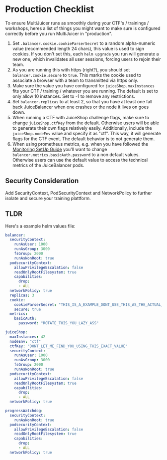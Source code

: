 # Production Checklist

To ensure MultiJuicer runs as smoothly during your CTF's / trainings / workshops, heres a list of things you might want to make sure is configured correctly before you run MultiJuicer in "production".

1. Set `.balancer.cookie.cookieParserSecret` to a random alpha-numeric value (recommended length 24 chars), this value is used to sign cookies. If you don't set this, each `helm upgrade` you run will generate a new one, which invalidates all user sessions, forcing users to rejoin their team.
2. As you are running this with https (right?), you should set `balancer.cookie.secure` to `true`. This marks the cookie used to associate a browser with a team to transmitted via https only.
3. Make sure the value you have configured for `juiceShop.maxInstances` fits your CTF / training / whatever you are running. The default is set to only allow 10 instances. Set to -1 to remove any restrictions.
4. Set `balancer.replicas` to at least 2, so that you have at least one fall back JuiceBalancer when one crashes or the node it lives on goes down.
5. When running a CTF with JuiceShop challenge flags, make sure to change `juiceShop.ctfKey` from the default. Otherwise users will be able to generate their own flags relatively easily. Additionally, include the `juiceShop.nodeEnv` value and specify it as "ctf". This way, it will generate flags for the CTF event. The default behavior is to not generate them.
6. When using prometheus metrics, e.g. when you have followed the [Monitoring SetUp Guide](https://github.com/juice-shop/multi-juicer/blob/main/guides/monitoring-setup/monitoring.md) you'll want to change `balancer.metrics.basicAuth.password` to a non default values. Otherwise users can use the default value to access the technical metrics of the JuiceBalancer pods.

## Security Consideration

Add SecurityContext, PodSecurityContext and NetworkPolicy to further isolate and secure your training plattform.

## TLDR

Here's a example helm values file:

```yaml
balancer:
  securityContext:
    runAsUser: 1000
    runAsGroup: 3000
    fsGroup: 2000
    runAsNonRoot: true
  podsecurityContext:
    allowPrivilegeEscalation: false
    readOnlyRootFilesystem: true
    capabilities:
      drop:
      - ALL
  networkPolicy: true
  replicas: 3
  cookie:
    cookieParserSecret: "THIS_IS_A_EXAMPLE_DONT_USE_THIS_AS_THE_ACTUAL_SECRET"
    secure: true
  metrics:
    basicAuth:
      password: "ROTATE_THIS_YOU_LAZY_ASS"

juiceShop:
  maxInstances: 42
  nodeEnv: "ctf"
  ctfKey: "DONT_LET_ME_FIND_YOU_USING_THIS_EXACT_VALUE"
  securityContext:
    runAsUser: 1000
    runAsGroup: 3000
    fsGroup: 2000
    runAsNonRoot: true
  podsecurityContext:
    allowPrivilegeEscalation: false
    readOnlyRootFilesystem: true
    capabilities:
      drop:
      - ALL
  networkPolicy: true

progressWatchdog:
  securityContext:
    runAsNonRoot: true
  podsecurityContext:
    allowPrivilegeEscalation: false
    readOnlyRootFilesystem: true
    capabilities:
      drop:
      - ALL
  networkPolicy: true
```
